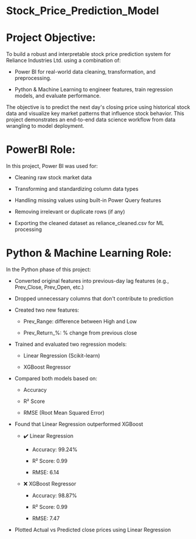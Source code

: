 # Stock_Price_Prediction_Model

# Project Objective:

To build a robust and interpretable stock price prediction system for Reliance Industries Ltd. using a combination of:

- Power BI for real-world data cleaning, transformation, and preprocessing.

- Python & Machine Learning to engineer features, train regression models, and evaluate performance.

The objective is to predict the next day's closing price using historical stock data and visualize key market patterns that influence stock behavior. This project demonstrates an end-to-end data science workflow from data wrangling to model deployment.

#  PowerBI Role:

In this project, Power BI was used for:

- Cleaning raw stock market data

- Transforming and standardizing column data types

- Handling missing values using built-in Power Query features

- Removing irrelevant or duplicate rows (if any)

- Exporting the cleaned dataset as reliance_cleaned.csv for ML processing

# Python & Machine Learning Role:

In the Python phase of this project:

- Converted original features into previous-day lag features (e.g., Prev_Close, Prev_Open, etc.)

- Dropped unnecessary columns that don't contribute to prediction

- Created two new features:

  - Prev_Range: difference between High and Low

  - Prev_Return_%: % change from previous close

- Trained and evaluated two regression models:

  - Linear Regression (Scikit-learn)

  - XGBoost Regressor

- Compared both models based on:

  - Accuracy

  - R² Score

  - RMSE (Root Mean Squared Error)

- Found that Linear Regression outperformed XGBoost
  - ✔️ Linear Regression

    - Accuracy: 99.24%

    - R² Score: 0.99

    - RMSE: 6.14

  - ❌ XGBoost Regressor

    - Accuracy: 98.87%

    - R² Score: 0.99

    - RMSE: 7.47

- Plotted Actual vs Predicted close prices using Linear Regression
